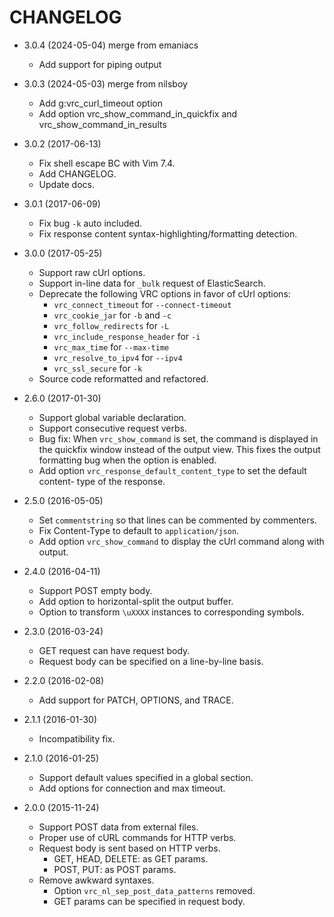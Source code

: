 CHANGELOG
=========
* 3.0.4 (2024-05-04) merge from emaniacs
  
  * Add support for piping output

* 3.0.3 (2024-05-03) merge from nilsboy

  * Add g:vrc_curl_timeout option
  * Add option vrc_show_command_in_quickfix and vrc_show_command_in_results

* 3.0.2 (2017-06-13)

  * Fix shell escape BC with Vim 7.4.
  * Add CHANGELOG.
  * Update docs.

* 3.0.1 (2017-06-09)

  * Fix bug `-k` auto included.
  * Fix response content syntax-highlighting/formatting detection.

* 3.0.0 (2017-05-25)

  * Support raw cUrl options.
  * Support in-line data for `_bulk` request of ElasticSearch.
  * Deprecate the following VRC options in favor of cUrl options:
    - `vrc_connect_timeout` for `--connect-timeout`
    - `vrc_cookie_jar` for `-b` and `-c`
    - `vrc_follow_redirects` for `-L`
    - `vrc_include_response_header` for `-i`
    - `vrc_max_time` for `--max-time`
    - `vrc_resolve_to_ipv4` for `--ipv4`
    - `vrc_ssl_secure` for `-k`
  * Source code reformatted and refactored.

* 2.6.0 (2017-01-30)

  * Support global variable declaration.
  * Support consecutive request verbs.
  * Bug fix: When `vrc_show_command` is set, the command is displayed in the
    quickfix window instead of the output view. This fixes the output
    formatting bug when the option is enabled.
  * Add option `vrc_response_default_content_type` to set the default content-
    type of the response.

* 2.5.0 (2016-05-05)

  * Set `commentstring` so that lines can be commented by commenters.
  * Fix Content-Type to default to `application/json`.
  * Add option `vrc_show_command` to display the cUrl command along with output.

* 2.4.0 (2016-04-11)

  * Support POST empty body.
  * Add option to horizontal-split the output buffer.
  * Option to transform `\uXXXX` instances to corresponding symbols.

* 2.3.0 (2016-03-24)

  * GET request can have request body.
  * Request body can be specified on a line-by-line basis.

* 2.2.0 (2016-02-08)

  * Add support for PATCH, OPTIONS, and TRACE.

* 2.1.1 (2016-01-30)

  * Incompatibility fix.

* 2.1.0 (2016-01-25)

  * Support default values specified in a global section.
  * Add options for connection and max timeout.

* 2.0.0 (2015-11-24)

  * Support POST data from external files.
  * Proper use of cURL commands for HTTP verbs.
  * Request body is sent based on HTTP verbs.
    - GET, HEAD, DELETE: as GET params.
    - POST, PUT: as POST params.
  * Remove awkward syntaxes.
    - Option `vrc_nl_sep_post_data_patterns` removed.
    - GET params can be specified in request body.

